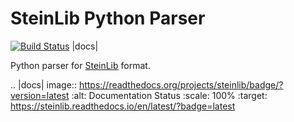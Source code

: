 # SteinLib Python Parser

[![Build Status](https://travis-ci.org/leandron/steinlib.svg?branch=master)](https://travis-ci.org/leandron/steinlib) |docs|

Python parser for [SteinLib](http://steinlib.zib.de/steinlib.php) format.


.. |docs| image:: https://readthedocs.org/projects/steinlib/badge/?version=latest
    :alt: Documentation Status
    :scale: 100%
    :target: https://steinlib.readthedocs.io/en/latest/?badge=latest
